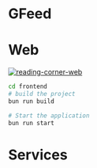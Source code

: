 # GFeed

# Web
[![reading-corner-web](https://github.com/jmadan/reading-corner/actions/workflows/actions.yml/badge.svg)](https://github.com/jmadan/reading-corner/actions/workflows/actions.yml)

```bash
cd frontend
# build the project
bun run build

# Start the application
bun run start
```


# Services
